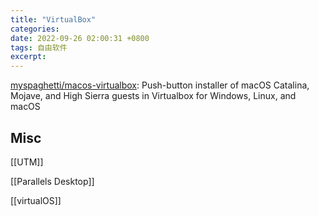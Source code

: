 ```yaml
---
title: "VirtualBox"
categories: 
date: 2022-09-26 02:00:31 +0800
tags: 自由软件
excerpt: 
---
```






[myspaghetti/macos-virtualbox](https://github.com/myspaghetti/macos-virtualbox): Push-button installer of macOS Catalina, Mojave, and High Sierra guests in Virtualbox for Windows, Linux, and macOS




## Misc

[[UTM]]

[[Parallels Desktop]]

[[virtualOS]]


